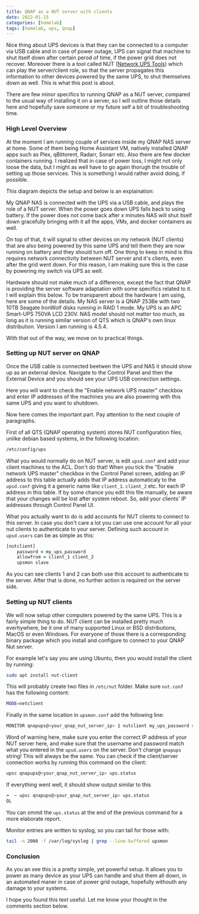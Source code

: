```yaml
---
title: QNAP as a NUT server with clients
date: 2022-01-15
categories: [homelab]
tags: [homelab, ups, qnap]
---
```


Nice thing about UPS devices is that they can be connected to a computer via USB cable and in case of power outage, UPS can signal that machine to shut itself down after certain perod of time, if the power grid does not recover. Moreover there is a tool called NUT ([Network UPS Tools](https://networkupstools.org/documentation.html)) which can play the server/client role, so that the server propagates this information to other devices powered by the same UPS, to shut themselves down as well. This is what this post is about.

There are few minor specifics to running QNAP as a NUT server, compared to the usual way of installing it on a server, so I will outline those details here and hopefully save someone or my future self a bit of troubleshooting time.

### High Level Overview

At the moment I am running couple of services inside my QNAP NAS server at home. Some of them being Home Assistant VM, natively installed QNAP apps such as Plex, qBittorent, Radarr, Sonarr etc. Also there are few docker containers running. I realized that in case of power loss, I might not only loose the data, but I might as well have to go again thorugh the trouble of setting up those services. This is something I would rather avoid doing, if possible.

This diagram depicts the setup and below is an explaination:

<GatsbyImage alt="architecture" image={getImage(props.localImages[0])} />

My QNAP NAS is connected with the UPS via a USB cable, and plays the role of a NUT server. When the power goes down UPS falls back to using battery. If the power does not come back after x minutes NAS will shut itself down gracefully bringing with it all the apps, VMs, and docker containers as well.

On top of that, it will signal to other devices on my network (NUT clients) that are also being powered by this same UPS and tell them they are now running on battery and they should turn off. One thing to keep in mind is this requires network connectivity between NUT server and it's clients, even after the grid went down. For this reason, I am making sure this is the case by powering my switch via UPS as well.

Hardware should not make much of a difference, except the fact that QNAP is providing the server software adaptation with some specifics related to it. I will explain this below. To be transparent about the hardware I am using, here are some of the details. My NAS server is a QNAP 253Be with two 10TB Seagate IronWolf disks running in RAID 1 mode. My UPS is an APC Smart-UPS 750VA LCD 230V. NAS model should not matter too much, as long as it is running similar version of QTS which is QNAP's own linux distribution. Version I am running is 4.5.4.

With that out of the way, we move on to practical things.

### Setting up NUT server on QNAP

Once the USB cable is connected beetwen the UPS and NAS it should show up as an external device. Navigate to the Control Panel and then the External Device and you should see your UPS USB connection settings.

<GatsbyImage alt="ups-power-lines" image={getImage(props.localImages[1])} />

Here you will want to check the "Enable network UPS master" checkbox and enter IP addresses of the machines you are also powering with this same UPS and you want to shutdown.

Now here comes the important part. Pay attention to the next couple of paragraphs.

First of all QTS (QNAP operating system) stores NUT configuration files, unlike debian based systems, in the following location:

```zsh
/etc/config/ups
```

What you would normally do on NUT server, is edit `upsd.conf` and add your client machines to the ACL. Don't do that!
When you tick the "Enable network UPS master" checkbox in the Control Panel screen, adding an IP address to this table actually adds that IP address automaticaly to the `upsd.conf` giving it a generic name like `client_1`. `client_2` etc. for each IP address in this table. If by some chance you edit this file manually, be aware that your changes will be lost after system reboot. So, add your clients' IP addresses through Control Panel UI.

What you actually want to do is add accounts for NUT clients to connect to this server. In case you don't care a lot you can use one account for all your nut clients to authenticate to your server. Defining such account in `upsd.users` can be as simple as this:

```zsh
[nutclient]
    password = my_ups_password
    allowfrom = client_1 client_2
    upsmon slave
```

As you can see clients 1 and 2 can both use this account to authenticate to the server. After that is done, no further action is required on the server side.

### Setting up NUT clients

We will now setup other computers powered by the same UPS. This is a fairly simple thing to do. NUT client can be installed pretty much everhywhere, be it one of many supported Linux or BSD distributions, MacOS or even Windows. For everyone of those there is a corresponding binary package which you install and configure to connect to your QNAP Nut server.

For example let's say you are using Ubuntu, then you would install the client by running:

```zsh
sudo apt install nut-client
```

This will probably create two files in `/etc/nut` folder. Make sure `nut.conf` has the following content:

```zsh
MODE=netclient
```

Finally in the same location in `upsmon.conf` add the following line:

```zsh
MONITOR qnapups@<your_qnap_nut_server_ip> 1 nutclient my_ups_password slave
```

Word of warning here, make sure you enter the correct IP address of your NUT server here, and make sure that the username and password match what you entered in the `upsd.users` on the server. Don't change `qnapups` string! This will always be the same.
You can check if the client/server connection works by running this command on the client:

```zsh
upsc qnapups@<your_qnap_nut_server_ip> ups.status
```

If everything went well, it should show output similar to this

```zsh
➜  ~ upsc qnapups@<your_qnap_nut_server_ip> ups.status
OL
```

You can ommit the `ups.status` at the end of the previous command for a more elaborate report.

Monitor entries are written to syslog, so you can tail for those with:

```zsh
tail -n 2000 -f /var/log/syslog | grep --line-buffered upsmon
```

### Conclusion

As you an see this is a pretty simple, yet powerful setup. It allows you to power as many device as your UPS can handle and shut them all down, in an automated maner in case of power grid outage, hopefully withouth any damage to your systems.

 I hope you found this text useful. Let me know your thought in the comments section below.
